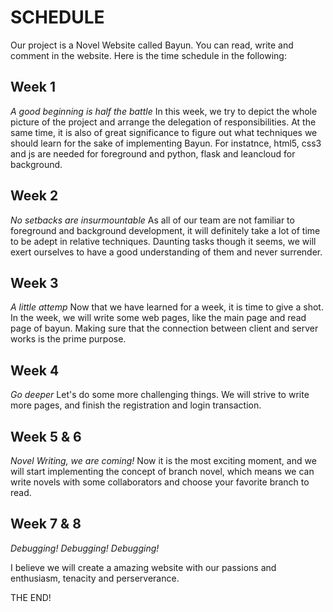 SCHEDULE
========

Our project is a Novel Website called Bayun. You can read, write and comment in the website.
Here is the time schedule in the following:

## Week 1
*A good beginning is half the battle*
In this week, we try to depict the whole picture of the project and arrange the delegation of responsibilities. At the same time, it is also of great significance to figure out what techniques we should learn for the sake of implementing Bayun. For instatnce, html5, css3 and js are needed for foreground and python, flask and leancloud for background.

## Week 2
*No setbacks are insurmountable*
As all of our team are not familiar to foreground and background development, it will definitely take a lot of time to be adept in relative techniques. Daunting tasks though it seems, we will exert ourselves to have a good understanding of them and never surrender.

## Week 3
*A little attemp*
Now that we have learned for a week, it is time to give a shot. In the week, we will write some web pages, like the main page and read page of bayun. Making sure that the connection between client and server works is the prime purpose.

## Week 4
*Go deeper*
Let's do some more challenging things. We will strive to write more pages, and finish the registration and login transaction.

## Week 5 & 6
*Novel Writing, we are coming!*
Now it is the most exciting moment, and we will start implementing the concept of branch novel, which means we can write novels with some collaborators and choose your favorite branch to read.

## Week 7 & 8
*Debugging! Debugging! Debugging!*


I believe we will create a amazing website with our passions and enthusiasm, tenacity and perserverance.

THE END!
